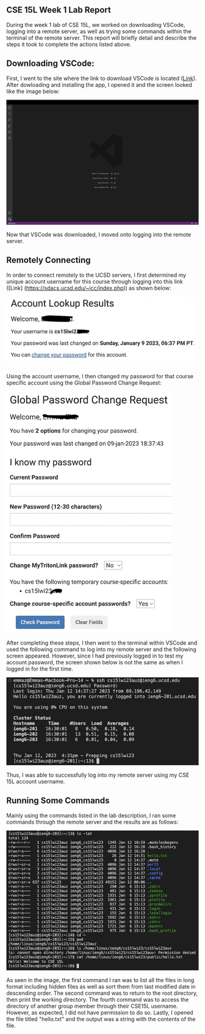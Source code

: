CSE 15L Week 1 Lab Report
---

During the week 1 lab of CSE 15L, we worked on downloading VSCode, logging into a remote server, as well as trying some commands within the terminal of the remote server. This report will briefly detail and describe the steps it took to complete the actions listed above. 

Downloading VSCode:
---
First, I went to the site where the link to download VSCode is located ([Link]( https://code.visualstudio.com/)). After dowloading and installing the app, I opened it and the screen looked like the image below:

![Image](VSCode.png)

Now that VSCode was downloaded, I moved onto logging into the remote server.

Remotely Connecting
---
In order to connect remotely to the UCSD servers, I first determined my unique account username for this course through logging into this link ([Link] (https://sdacs.ucsd.edu/~icc/index.php)) as shown below:

![Image](Login.png)

Using the account username, I then changed my password for that course specific account using the Global Password Change Request:

![Image](PasswordChange.png)

After completing these steps, I then went to the terminal within VSCode and used the following command to log into my remote server and the following screen appeared. However, since I had previously logged in to test my account password, the screen shown below is not the same as when I logged in for the first time.

![Image](loggingin.png)

Thus, I was able to successfully log into my remote server using my CSE 15L account username.

Running Some Commands
---
Mainly using the commands listed in the lab description, I ran some commands through the remote server and the results are as follows:
 
![Image](commands.png)
 
As seen in the image, the first command I ran was to list all the files in long format including hidden files as well as sort them from last modified date in descending order. The second command was to return to the root directory, then print the working directory. The fourth command was to access the directory of another group member through their CSE15L username. However, as expected, I did not have permission to do so. Lastly, I opened the file titled "hello.txt" and the output was a string with the contents of the file.

